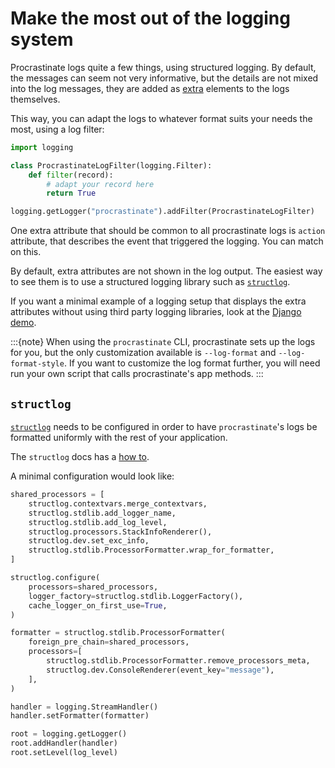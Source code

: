 # Make the most out of the logging system

Procrastinate logs quite a few things, using structured logging. By default, the
messages can seem not very informative, but the details are not mixed into the log
messages, they are added as [extra] elements to the logs themselves.

This way, you can adapt the logs to whatever format suits your needs the most, using
a log filter:

```python
import logging

class ProcrastinateLogFilter(logging.Filter):
    def filter(record):
        # adapt your record here
        return True

logging.getLogger("procrastinate").addFilter(ProcrastinateLogFilter)
```

One extra attribute that should be common to all procrastinate logs is
`action` attribute, that describes the event that triggered the logging. You can
match on this.

By default, extra attributes are not shown in the log output. The easiest way
to see them is to use a structured logging library such as [`structlog`].

If you want a minimal example of a logging setup that displays the extra
attributes without using third party logging libraries, look at the
[Django demo].

:::{note}
When using the `procrastinate` CLI, procrastinate sets up the logs for you,
but the only customization available is `--log-format` and `--log-format-style`.
If you want to customize the log format further, you will need run your own
script that calls procrastinate's app methods.
:::

## `structlog`

[`structlog`](https://www.structlog.org/en/stable/index.html) needs to be
configured in order to have `procrastinate`'s logs be formatted uniformly
with the rest of your application.

The `structlog` docs has a [how to](https://www.structlog.org/en/stable/standard-library.html#rendering-using-structlog-based-formatters-within-logging).

A minimal configuration would look like:

```python
shared_processors = [
    structlog.contextvars.merge_contextvars,
    structlog.stdlib.add_logger_name,
    structlog.stdlib.add_log_level,
    structlog.processors.StackInfoRenderer(),
    structlog.dev.set_exc_info,
    structlog.stdlib.ProcessorFormatter.wrap_for_formatter,
]

structlog.configure(
    processors=shared_processors,
    logger_factory=structlog.stdlib.LoggerFactory(),
    cache_logger_on_first_use=True,
)

formatter = structlog.stdlib.ProcessorFormatter(
    foreign_pre_chain=shared_processors,
    processors=[
        structlog.stdlib.ProcessorFormatter.remove_processors_meta,
        structlog.dev.ConsoleRenderer(event_key="message"),
    ],
)

handler = logging.StreamHandler()
handler.setFormatter(formatter)

root = logging.getLogger()
root.addHandler(handler)
root.setLevel(log_level)
```

[extra]: https://timber.io/blog/the-pythonic-guide-to-logging/#adding-context
[`structlog`]: https://www.structlog.org/en/stable/
[Django demo]: https://github.com/procrastinate-org/procrastinate/blob/main/procrastinate_demos/demo_django/project/settings.py#L151
